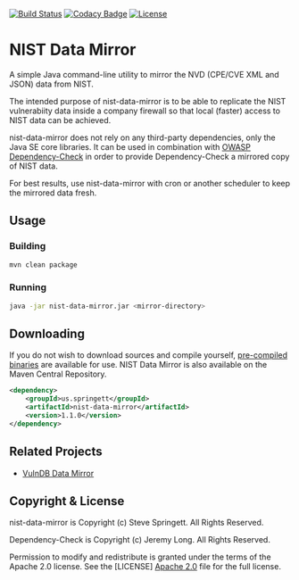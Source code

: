 [![Build Status](https://travis-ci.org/stevespringett/nist-data-mirror.svg?branch=master)](https://travis-ci.org/stevespringett/nist-data-mirror)
[![Codacy Badge](https://api.codacy.com/project/badge/Grade/21c46e93bdbe4e6f99085da9ece477e3)](https://www.codacy.com/app/stevespringett/nist-data-mirror?utm_source=github.com&amp;utm_medium=referral&amp;utm_content=stevespringett/nist-data-mirror&amp;utm_campaign=Badge_Grade)
[![License](https://img.shields.io/badge/license-Apache%202.0-brightgreen.svg)][Apache 2.0]

NIST Data Mirror
================

A simple Java command-line utility to mirror the NVD (CPE/CVE XML and JSON) data from NIST.

The intended purpose of nist-data-mirror is to be able to replicate the NIST vulnerabiity data 
inside a company firewall so that local (faster) access to NIST data can be achieved.

nist-data-mirror does not rely on any third-party dependencies, only the Java SE core libraries. 
It can be used in combination with [OWASP Dependency-Check] in order to provide Dependency-Check 
a mirrored copy of NIST data.

For best results, use nist-data-mirror with cron or another scheduler to keep the mirrored data fresh.

Usage
----------------

### Building

```sh
mvn clean package
```

### Running

```sh
java -jar nist-data-mirror.jar <mirror-directory>
```

Downloading
----------------

If you do not wish to download sources and compile yourself, [pre-compiled binaries] are available 
for use. NIST Data Mirror is also available on the Maven Central Repository.

```xml
<dependency>
    <groupId>us.springett</groupId>
    <artifactId>nist-data-mirror</artifactId>
    <version>1.1.0</version>
</dependency>
```

Related Projects
----------------

* [VulnDB Data Mirror](https://github.com/stevespringett/vulndb-data-mirror)

Copyright & License
-------------------

nist-data-mirror is Copyright (c) Steve Springett. All Rights Reserved.

Dependency-Check is Copyright (c) Jeremy Long. All Rights Reserved.

Permission to modify and redistribute is granted under the terms of the Apache 2.0 license. See the [LICENSE] [Apache 2.0] file for the full license.

  [OWASP Dependency-Check]: https://www.owasp.org/index.php/OWASP_Dependency_Check
  [Apache 2.0]: https://github.com/stevespringett/nist-data-mirror/blob/master/LICENSE
  [pre-compiled binaries]: https://github.com/stevespringett/nist-data-mirror/releases
